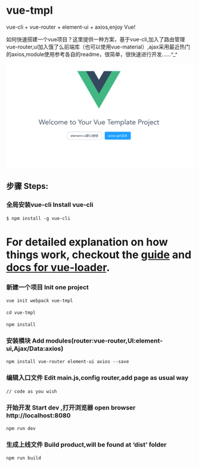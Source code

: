 # vue-tmpl

vue-cli + vue-router + element-ui + axios,enjoy Vue!

如何快速搭建一个vue项目？这里提供一种方案，基于vue-cli,加入了路由管理vue-router,ui加入饿了么前端库（也可以使用vue-material）,ajax采用最近热门的axios,module使用参考各自的readme，很简单，很快速进行开发……^_^


<p align="center">
  <img src="screenshot/Capture0.png">
</p>


## 步骤 Steps:

### 全局安装vue-cli Install vue-cli
```
$ npm install -g vue-cli
```
For detailed explanation on how things work, checkout the [guide](http://vuejs-templates.github.io/webpack/) and [docs for vue-loader](http://vuejs.github.io/vue-loader).
=======

### 新建一个项目 Init one project

```
vue init webpack vue-tmpl

cd vue-tmpl

npm install
```

### 安装模块 Add modules(router:vue-router,UI:element-ui,Ajax/Data:axios)

```
npm install vue-router element-ui axios --save
```
### 编辑入口文件 Edit main.js,config router,add page as usual way
```
// code as you wish
```
### 开始开发 Start dev ,打开浏览器 open browser http://localhost:8080

```
npm run dev
```
### 生成上线文件 Build product,will be found at ‘dist’ folder
```
npm run build
```
